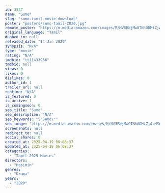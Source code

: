 ```yaml
---
id: 3837
name: "Sumo"
slug: "sumo-tamil-movie-download"
poster: "posters/sumo-tamil-2020.jpg"
remote_poster: "https://m.media-amazon.com/images/M/MV5BNjMwOTNhODMtZjAzMS00YjdiLTgyMjktNWQ4NjI4ZDk2MTkwXkEyXkFqcGdeQXVyMjA4OTI5NDQ@._V1_SX300.jpg"
original_language: "Tamil"
dubbed_in: null
released_date: "14 Jan 2020"
synopsis: "N/A"
type: "movie"
rating: "N/A"
imdbid: "tt11433936"
tmdbid: null
views: 0
likes: 0
dislikes: 0
author_id: 1
trailer_url: null
runtime: "N/A"
is_featured: 0
is_active: 1
is_comingsoon: 0
seo_title: "Sumo"
seo_description: "N/A"
seo_keywords: "\"Sumo\""
seo_image: "https://m.media-amazon.com/images/M/MV5BNjMwOTNhODMtZjAzMS00YjdiLTgyMjktNWQ4NjI4ZDk2MTkwXkEyXkFqcGdeQXVyMjA4OTI5NDQ@._V1_SX300.jpg"
screenshots: null
redirect_to: null
social_shares: 0
created_at: 2025-04-19 06:08:37
updated_at: 2025-04-19 06:08:37
categories:
  - "Tamil 2025 Movies"
directors:
  - "Hosimin"
genres:
  - "Drama"
years:
  - "2020"
---
```

